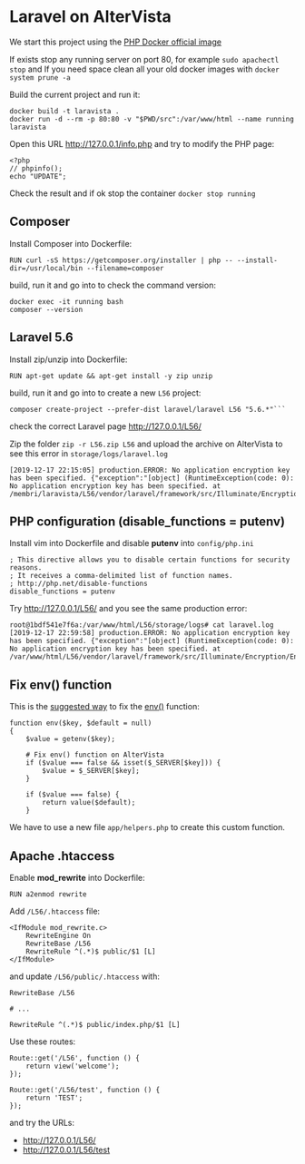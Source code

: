 # Laravel on AlterVista

We start this project using the [PHP Docker official image](https://hub.docker.com/_/php)

If exists stop any running server on port 80, for example `sudo apachectl stop` and If you need space clean all your old docker images with `docker system prune -a`

Build the current project and run it:

```
docker build -t laravista .
docker run -d --rm -p 80:80 -v "$PWD/src":/var/www/html --name running laravista
```

Open this URL http://127.0.0.1/info.php and try to modify the PHP page:

```
<?php
// phpinfo();
echo "UPDATE";
```

Check the result and if ok stop the container `docker stop running`

## Composer

Install Composer into Dockerfile:

```
RUN curl -sS https://getcomposer.org/installer | php -- --install-dir=/usr/local/bin --filename=composer
```

build, run it and go into to check the command version:

```
docker exec -it running bash
composer --version
```

## Laravel 5.6

Install zip/unzip into Dockerfile:

```
RUN apt-get update && apt-get install -y zip unzip
```

build, run it and go into to create a new `L56` project:

```
composer create-project --prefer-dist laravel/laravel L56 "5.6.*"```
```

check the correct Laravel page http://127.0.0.1/L56/

Zip the folder `zip -r L56.zip L56` and upload the archive on AlterVista to see this error in `storage/logs/laravel.log`

```
[2019-12-17 22:15:05] production.ERROR: No application encryption key has been specified. {"exception":"[object] (RuntimeException(code: 0): No application encryption key has been specified. at /membri/laravista/L56/vendor/laravel/framework/src/Illuminate/Encryption/EncryptionServiceProvider.php:42)
```

## PHP configuration (disable_functions = putenv)

Install vim into Dockerfile and disable **putenv** into `config/php.ini`

```
; This directive allows you to disable certain functions for security reasons.
; It receives a comma-delimited list of function names.
; http://php.net/disable-functions
disable_functions = putenv
```

Try http://127.0.0.1/L56/ and you see the same production error:

```
root@1bdf541e7f6a:/var/www/html/L56/storage/logs# cat laravel.log 
[2019-12-17 22:59:58] production.ERROR: No application encryption key has been specified. {"exception":"[object] (RuntimeException(code: 0): No application encryption key has been specified. at /var/www/html/L56/vendor/laravel/framework/src/Illuminate/Encryption/EncryptionServiceProvider.php:42)
```

## Fix env() function

This is the [suggested way](http://forum.en.altervista.org/cms/4844-laravel-altervista-wordpress.html#post14204) to fix
the [env()](https://laravel.com/docs/5.6/helpers#method-env) function:

```
function env($key, $default = null)
{
    $value = getenv($key);

    # Fix env() function on AlterVista
    if ($value === false && isset($_SERVER[$key])) {
        $value = $_SERVER[$key];
    }

    if ($value === false) {
        return value($default);
    }
```

We have to use a new file `app/helpers.php` to create this custom function.

## Apache .htaccess

Enable **mod_rewrite** into Dockerfile:

```
RUN a2enmod rewrite
```

Add `/L56/.htaccess` file:

```
<IfModule mod_rewrite.c>
    RewriteEngine On
    RewriteBase /L56
    RewriteRule ^(.*)$ public/$1 [L]
</IfModule>
```

and update `/L56/public/.htaccess` with:

```
RewriteBase /L56

# ...

RewriteRule ^(.*)$ public/index.php/$1 [L]
```

Use these routes:

```
Route::get('/L56', function () {
    return view('welcome');
});

Route::get('/L56/test', function () {
    return 'TEST';
});
```

and try the URLs:

 - http://127.0.0.1/L56/
 - http://127.0.0.1/L56/test
